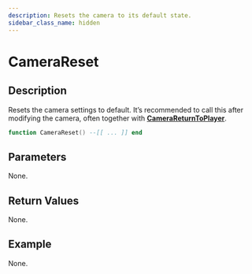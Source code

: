 ```yaml
---
description: Resets the camera to its default state.
sidebar_class_name: hidden
---
```


# CameraReset

## Description

Resets the camera settings to default. It’s recommended to call this after modifying the camera, often together with [**CameraReturnToPlayer**](https://bully-scripting.vercel.app/docs/game-reference/global-functions/CameraReturnToPlayer).

```lua
function CameraReset() --[[ ... ]] end
```

## Parameters

None.

## Return Values

None.

## Example

None.

